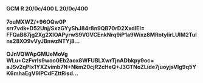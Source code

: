 #### GCM R 20/0c/400 L 20/0c/400
**7ouMXWZ/+96OQw0P**<br/>**srr7vdk+D52Unj/SxzGYyShJ84r8n9QB70rD2XxdIEI=**<br/>**FFQaB87jg2Xg2XlOAPyrwS9VGVCEnkNrq9iP1a9Wixz8MRotylirLUIM2Tulns28XO9vVyJBnwzNTYj8...**<br/><br/>
**OJnVQWApGMUeMoVg**<br/>**WLu+CzFvrls9woo0Eb2aox8WFUBLXwrTjnADbkpy9oc=**<br/>**aJSv2qPlx1YXZvimb7N+Nkm20cjR2cHeQ+J3GTNoZLide7juoyjsVIg9q5YK6mhaEgV9lPCdFZttRisd...**